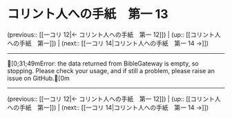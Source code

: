 # コリント人への手紙　第一 13

(previous:: [[一コリ 12|← コリント人への手紙　第一 12]]) | (up:: [[コリント人への手紙　第一]]) | (next:: [[一コリ 14|コリント人への手紙　第一 14 →]])

***
[0;31;49mError: the data returned from BibleGateway is empty, so stopping. Please check your usage, and if still a problem, please raise an issue on GitHub.[0m

***

(previous:: [[一コリ 12|← コリント人への手紙　第一 12]]) | (up:: [[コリント人への手紙　第一]]) | (next:: [[一コリ 14|コリント人への手紙　第一 14 →]])
